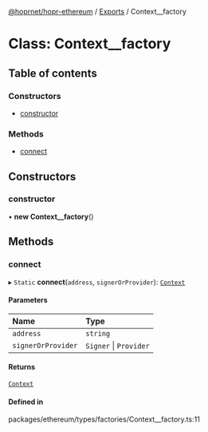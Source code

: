 [@hoprnet/hopr-ethereum](../README.md) / [Exports](../modules.md) / Context__factory

# Class: Context\_\_factory

## Table of contents

### Constructors

- [constructor](Context__factory.md#constructor)

### Methods

- [connect](Context__factory.md#connect)

## Constructors

### constructor

• **new Context__factory**()

## Methods

### connect

▸ `Static` **connect**(`address`, `signerOrProvider`): [`Context`](Context.md)

#### Parameters

| Name | Type |
| :------ | :------ |
| `address` | `string` |
| `signerOrProvider` | `Signer` \| `Provider` |

#### Returns

[`Context`](Context.md)

#### Defined in

packages/ethereum/types/factories/Context__factory.ts:11
